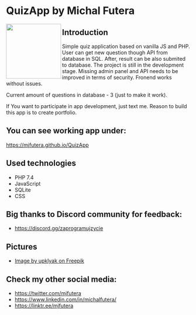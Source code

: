 # QuizApp by Michal Futera

<a href="https://linktr.ee/mjfutera" target="_blank">
<img align="left" width="150" height="150" src="https://user-images.githubusercontent.com/100314711/210770917-b9f54dfa-052b-42d2-ad53-2dab36d75b45.png">
</a>


## Introduction
Simple quiz application based on vanilla JS and PHP. User can get new question though API from database in SQL. After, result can be also submited to database. 
The project is still in the development stage. Missing admin panel and API needs to be improved in terms of security. Fronend works without issues.

Current amount of questions in database - 3 (just to make it work).

If You want to participate in app development, just text me. Reason to build this app is to create portfolio.

## You can see working app under:
<a href="https://mjfutera.github.io/QuizApp" target="_blank">https://mjfutera.github.io/QuizApp</a>

## Used technologies
* PHP 7.4
* JavaScript
* SQLite
* CSS

## Big thanks to Discord community for feedback:
* <a href="https://discord.gg/zaprogramujzycie" target="_blank">https://discord.gg/zaprogramujzycie</a>

## Pictures
* <a href="https://www.freepik.com/free-vector/space-game-background-neon-night-alien-landscape_7671274.htm#query=space%20background&position=20&from_view=keyword" target="_blank">Image by upklyak on Freepik</a>

## Check my other social media:
* <a href="https://twitter.com/mjfutera" target="_blank">https://twitter.com/mjfutera</a>
* <a href="https://www.linkedin.com/in/michalfutera/" target="_blank">https://www.linkedin.com/in/michalfutera/</a>
* <a href="https://linktr.ee/mjfutera" target="_blank">https://linktr.ee/mjfutera</a>
